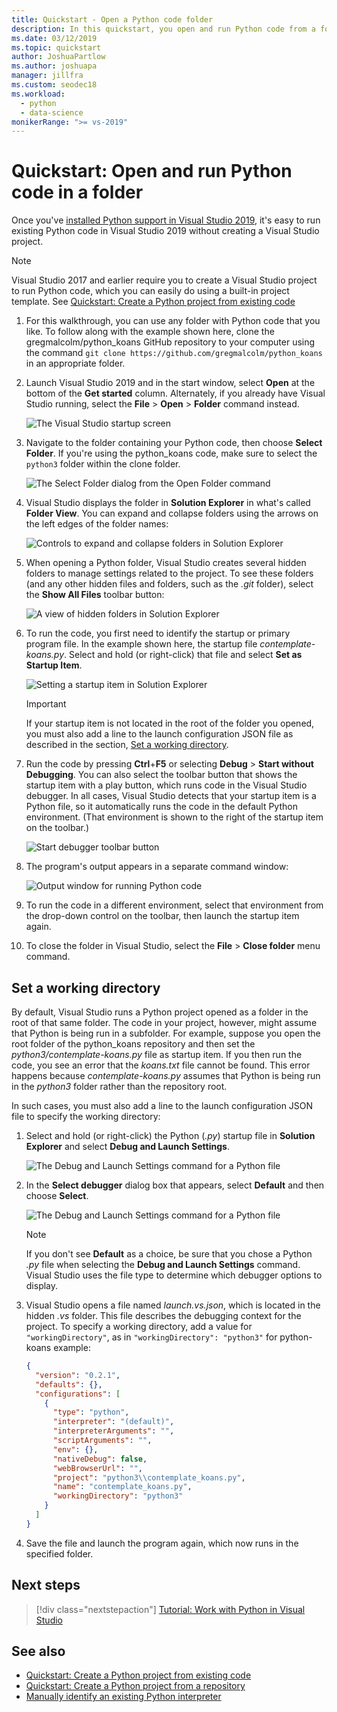 ```yaml
---
title: Quickstart - Open a Python code folder
description: In this quickstart, you open and run Python code from a folder without using a Visual Studio project (Visual Studio 2019 only).
ms.date: 03/12/2019
ms.topic: quickstart
author: JoshuaPartlow
ms.author: joshuapa
manager: jillfra
ms.custom: seodec18
ms.workload:
  - python
  - data-science
monikerRange: ">= vs-2019"
---
```


# Quickstart: Open and run Python code in a folder

Once you've [installed Python support in Visual Studio 2019](installing-python-support-in-visual-studio.md), it's easy to run existing Python code in Visual Studio 2019 without creating a Visual Studio project.

> [!Note]
> Visual Studio 2017 and earlier require you to create a Visual Studio project to run Python code, which you can easily do using a built-in project template. See [Quickstart: Create a Python project from existing code](quickstart-01-python-in-visual-studio-project-from-existing-code.md)

1. For this walkthrough, you can use any folder with Python code that you like. To follow along with the example shown here, clone the gregmalcolm/python_koans GitHub repository to your computer using the command `git clone https://github.com/gregmalcolm/python_koans` in an appropriate folder.

1. Launch Visual Studio 2019 and in the start window, select **Open** at the bottom of the **Get started** column. Alternately, if you already have Visual Studio running, select the **File** > **Open** > **Folder** command instead.

    ![The Visual Studio startup screen](media/quickstart-open-folder/01-open-local-folder.png)

1. Navigate to the folder containing your Python code, then choose **Select Folder**. If you're using the python_koans code, make sure to select the `python3` folder within the clone folder.

    ![The Select Folder dialog from the Open Folder command](media/quickstart-open-folder/02-select-folder.png)

1. Visual Studio displays the folder in **Solution Explorer** in what's called **Folder View**. You can expand and collapse folders using the arrows on the left edges of the folder names:

    ![Controls to expand and collapse folders in Solution Explorer](media/quickstart-open-folder/03-expand-collapse-folders.png)

1. When opening a Python folder, Visual Studio creates several hidden folders to manage settings related to the project. To see these folders (and any other hidden files and folders, such as the *.git* folder), select the **Show All Files** toolbar button:

    ![A view of hidden folders in Solution Explorer](media/quickstart-open-folder/05-view-hidden-folders.png)

1. To run the code, you first need to identify the startup or primary program file. In the example shown here, the startup file *contemplate-koans.py*. Select and hold (or right-click) that file and select **Set as Startup Item**.

    ![Setting a startup item in Solution Explorer](media/quickstart-open-folder/06-set-as-startup-item-command.png)

    > [!Important]
    > If your startup item is not located in the root of the folder you opened, you must also add a line to the launch configuration JSON file as described in the section, [Set a working directory](#set-a-working-directory).

1. Run the code by pressing **Ctrl**+**F5** or selecting **Debug** > **Start without Debugging**. You can also select the toolbar button that shows the startup item with a play button, which runs code in the Visual Studio debugger. In all cases, Visual Studio detects that your startup item is a Python file, so it automatically runs the code in the default Python environment. (That environment is shown to the right of the startup item on the toolbar.)

    ![Start debugger toolbar button](media/quickstart-open-folder/07-start-debug-toolbar.png)

1. The program's output appears in a separate command window:

    ![Output window for running Python code](media/quickstart-open-folder/08-result-window.png)

1. To run the code in a different environment, select that environment from the drop-down control on the toolbar, then launch the startup item again.

1. To close the folder in Visual Studio, select the **File** > **Close folder** menu command.

## Set a working directory

By default, Visual Studio runs a Python project opened as a folder in the root of that same folder. The code in your project, however, might assume that Python is being run in a subfolder. For example, suppose you open the root folder of the python_koans repository and then set the *python3/contemplate-koans.py* file as startup item. If you then run the code, you see an error that the *koans.txt* file cannot be found. This error happens because *contemplate-koans.py* assumes that Python is being run in the *python3* folder rather than the repository root.

In such cases, you must also add a line to the launch configuration JSON file to specify the working directory:

1. Select and hold (or right-click) the Python (*.py*) startup file in **Solution Explorer** and select **Debug and Launch Settings**.

    ![The Debug and Launch Settings command for a Python file](media/quickstart-open-folder/09-debug-launch-settings-menu-command.png)

1. In the **Select debugger** dialog box that appears, select **Default** and then choose **Select**.

    ![The Debug and Launch Settings command for a Python file](media/quickstart-open-folder/10-select-debugger.png)

    > [!Note]
    > If you don't see **Default** as a choice, be sure that you chose a Python *.py* file when selecting the **Debug and Launch Settings** command. Visual Studio uses the file type to determine which debugger options to display.

1. Visual Studio opens a file named *launch.vs.json*, which is located in the hidden *.vs* folder. This file describes the debugging context for the project. To specify a working directory, add a value for `"workingDirectory"`, as in  `"workingDirectory": "python3"` for python-koans example:

    ```json
    {
      "version": "0.2.1",
      "defaults": {},
      "configurations": [
        {
          "type": "python",
          "interpreter": "(default)",
          "interpreterArguments": "",
          "scriptArguments": "",
          "env": {},
          "nativeDebug": false,
          "webBrowserUrl": "",
          "project": "python3\\contemplate_koans.py",
          "name": "contemplate_koans.py",
          "workingDirectory": "python3"
        }
      ]
    }
    ```

1. Save the file and launch the program again, which now runs in the specified folder.

## Next steps

> [!div class="nextstepaction"]
> [Tutorial: Work with Python in Visual Studio](tutorial-working-with-python-in-visual-studio-step-01-create-project.md)

## See also

- [Quickstart: Create a Python project from existing code](quickstart-01-python-in-visual-studio-project-from-existing-code.md)
- [Quickstart: Create a Python project from a repository](quickstart-03-python-in-visual-studio-project-from-repository.md)
- [Manually identify an existing Python interpreter](managing-python-environments-in-visual-studio.md#manually-identify-an-existing-environment)
